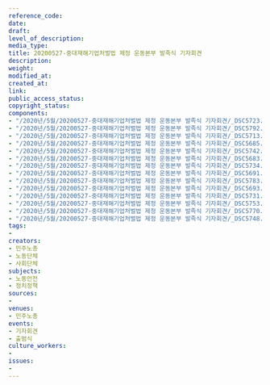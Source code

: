 ```yaml
---
reference_code: 
date: 
draft: 
level_of_description: 
media_type: 
title: 20200527-중대재해기업처벌법 제정 운동본부 발족식 기자회견
description: 
weight: 
modified_at: 
created_at: 
link: 
public_access_status: 
copyright_status: 
components:
- "/2020년/5월/20200527-중대재해기업처벌법 제정 운동본부 발족식 기자회견/_DSC5723.jpg"
- "/2020년/5월/20200527-중대재해기업처벌법 제정 운동본부 발족식 기자회견/_DSC5792.jpg"
- "/2020년/5월/20200527-중대재해기업처벌법 제정 운동본부 발족식 기자회견/_DSC5713.jpg"
- "/2020년/5월/20200527-중대재해기업처벌법 제정 운동본부 발족식 기자회견/_DSC5685.jpg"
- "/2020년/5월/20200527-중대재해기업처벌법 제정 운동본부 발족식 기자회견/_DSC5742.jpg"
- "/2020년/5월/20200527-중대재해기업처벌법 제정 운동본부 발족식 기자회견/_DSC5683.jpg"
- "/2020년/5월/20200527-중대재해기업처벌법 제정 운동본부 발족식 기자회견/_DSC5734.jpg"
- "/2020년/5월/20200527-중대재해기업처벌법 제정 운동본부 발족식 기자회견/_DSC5691.jpg"
- "/2020년/5월/20200527-중대재해기업처벌법 제정 운동본부 발족식 기자회견/_DSC5783.jpg"
- "/2020년/5월/20200527-중대재해기업처벌법 제정 운동본부 발족식 기자회견/_DSC5693.jpg"
- "/2020년/5월/20200527-중대재해기업처벌법 제정 운동본부 발족식 기자회견/_DSC5731.jpg"
- "/2020년/5월/20200527-중대재해기업처벌법 제정 운동본부 발족식 기자회견/_DSC5753.jpg"
- "/2020년/5월/20200527-중대재해기업처벌법 제정 운동본부 발족식 기자회견/_DSC5770.jpg"
- "/2020년/5월/20200527-중대재해기업처벌법 제정 운동본부 발족식 기자회견/_DSC5748.jpg"
tags:
- 
creators:
- 민주노총
- 노동단체
- 사회단체
subjects:
- 노동안전
- 정치정책
sources:
- 
venues:
- 민주노총
events:
- 기자회견
- 출범식
culture_workers:
- 
issues:
- 
---
```

